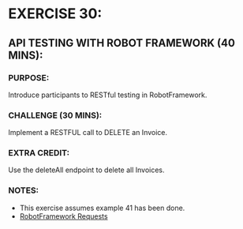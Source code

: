 # EXERCISE 30:
## API TESTING WITH ROBOT FRAMEWORK (40 MINS):
### PURPOSE:
Introduce participants to RESTful testing in RobotFramework.

### CHALLENGE (30 MINS):
Implement a RESTFUL call to DELETE an Invoice.

### EXTRA CREDIT:
Use the deleteAll endpoint to delete all Invoices.

### NOTES:
- This exercise assumes example 41 has been done.
- [RobotFramework Requests](https://github.com/bulkan/robotframework-requests/#readme)

